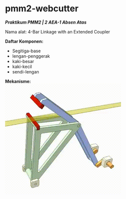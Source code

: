 # pmm2-webcutter
***Praktikum PMM2 | 2 AEA-1 Absen Atas***

Nama alat: 4-Bar Linkage with an Extended Coupler

**Daftar Komponen:**
- Segitiga-base
- lengan-penggerak
- kaki-besar
- kaki-kecil
- sendi-lengan

**Mekanisme:** <br/>
![Overview](https://github.com/avicennarl/pmm2-webcutter/blob/main/media/mekanisme-web-cutting.gif)
